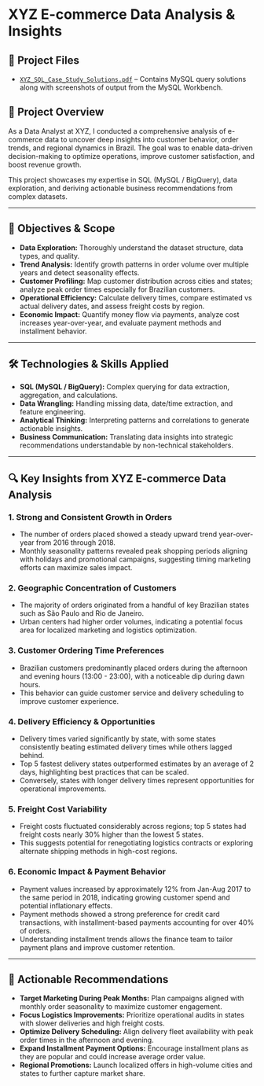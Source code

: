 # XYZ E-commerce Data Analysis & Insights

## 📄 Project Files

- [`XYZ_SQL_Case_Study_Solutions.pdf`](XYZ_Case_Study_(MYSQL)_-_Solution.pdf) – Contains MySQL query solutions along with screenshots of output from the MySQL Workbench.


## 🚀 Project Overview

As a Data Analyst at XYZ, I conducted a comprehensive analysis of e-commerce data to uncover deep insights into customer behavior, order trends, and regional dynamics in Brazil. The goal was to enable data-driven decision-making to optimize operations, improve customer satisfaction, and boost revenue growth.

This project showcases my expertise in SQL (MySQL / BigQuery), data exploration, and deriving actionable business recommendations from complex datasets.

---

## 🎯 Objectives & Scope

- **Data Exploration:** Thoroughly understand the dataset structure, data types, and quality.
- **Trend Analysis:** Identify growth patterns in order volume over multiple years and detect seasonality effects.
- **Customer Profiling:** Map customer distribution across cities and states; analyze peak order times especially for Brazilian customers.
- **Operational Efficiency:** Calculate delivery times, compare estimated vs actual delivery dates, and assess freight costs by region.
- **Economic Impact:** Quantify money flow via payments, analyze cost increases year-over-year, and evaluate payment methods and installment behavior.

---

## 🛠 Technologies & Skills Applied

- **SQL (MySQL / BigQuery):** Complex querying for data extraction, aggregation, and calculations.
- **Data Wrangling:** Handling missing data, date/time extraction, and feature engineering.
- **Analytical Thinking:** Interpreting patterns and correlations to generate actionable insights.
- **Business Communication:** Translating data insights into strategic recommendations understandable by non-technical stakeholders.

---
## 🔍 Key Insights from XYZ E-commerce Data Analysis

### 1. Strong and Consistent Growth in Orders
- The number of orders placed showed a steady upward trend year-over-year from 2016 through 2018.
- Monthly seasonality patterns revealed peak shopping periods aligning with holidays and promotional campaigns, suggesting timing marketing efforts can maximize sales impact.

### 2. Geographic Concentration of Customers
- The majority of orders originated from a handful of key Brazilian states such as São Paulo and Rio de Janeiro.
- Urban centers had higher order volumes, indicating a potential focus area for localized marketing and logistics optimization.

### 3. Customer Ordering Time Preferences
- Brazilian customers predominantly placed orders during the afternoon and evening hours (13:00 - 23:00), with a noticeable dip during dawn hours.
- This behavior can guide customer service and delivery scheduling to improve customer experience.

### 4. Delivery Efficiency & Opportunities
- Delivery times varied significantly by state, with some states consistently beating estimated delivery times while others lagged behind.
- Top 5 fastest delivery states outperformed estimates by an average of 2 days, highlighting best practices that can be scaled.
- Conversely, states with longer delivery times represent opportunities for operational improvements.

### 5. Freight Cost Variability
- Freight costs fluctuated considerably across regions; top 5 states had freight costs nearly 30% higher than the lowest 5 states.
- This suggests potential for renegotiating logistics contracts or exploring alternate shipping methods in high-cost regions.

### 6. Economic Impact & Payment Behavior
- Payment values increased by approximately 12% from Jan-Aug 2017 to the same period in 2018, indicating growing customer spend and potential inflationary effects.
- Payment methods showed a strong preference for credit card transactions, with installment-based payments accounting for over 40% of orders.
- Understanding installment trends allows the finance team to tailor payment plans and improve customer retention.

---

## 🎯 Actionable Recommendations

- **Target Marketing During Peak Months:** Plan campaigns aligned with monthly order seasonality to maximize customer engagement.
- **Focus Logistics Improvements:** Prioritize operational audits in states with slower deliveries and high freight costs.
- **Optimize Delivery Scheduling:** Align delivery fleet availability with peak order times in the afternoon and evening.
- **Expand Installment Payment Options:** Encourage installment plans as they are popular and could increase average order value.
- **Regional Promotions:** Launch localized offers in high-volume cities and states to further capture market share.
